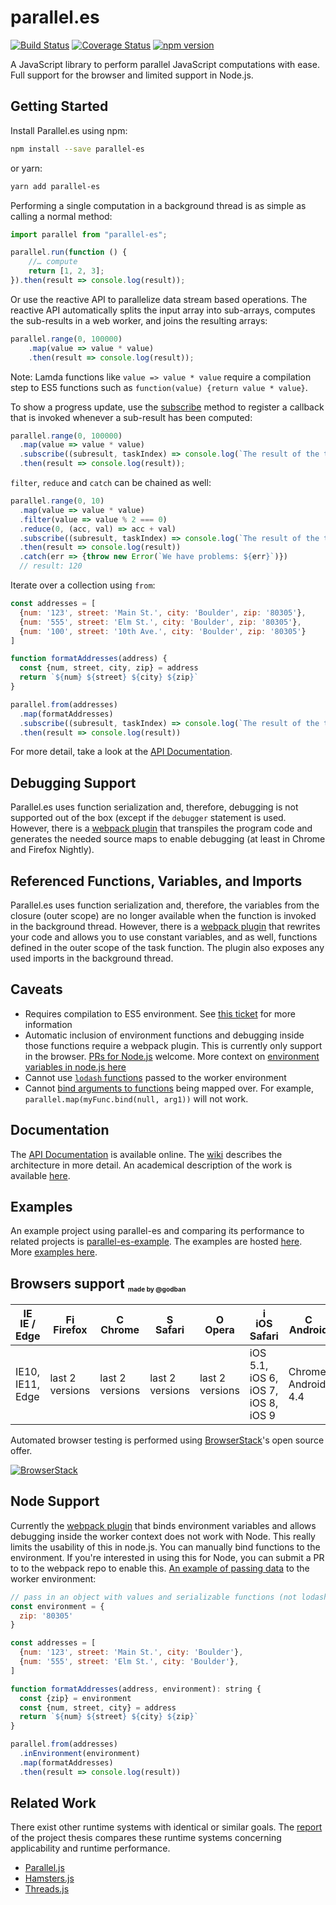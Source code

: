 # parallel.es
[![Build Status](https://travis-ci.org/MichaReiser/parallel.es.svg?branch=master)](https://travis-ci.org/MichaReiser/parallel.es)
[![Coverage Status](https://coveralls.io/repos/github/MichaReiser/parallel.es/badge.svg?branch=master)](https://coveralls.io/github/MichaReiser/parallel.es?branch=master)
[![npm version](https://badge.fury.io/js/parallel-es.svg)](https://badge.fury.io/js/parallel-es)

A JavaScript library to perform parallel JavaScript computations with ease. Full support for the browser and limited support in Node.js.  

## Getting Started
Install Parallel.es using npm:

```sh
npm install --save parallel-es
```

or yarn:

```sh
yarn add parallel-es
```

Performing a single computation in a background thread is as simple as calling a normal method:

```js
import parallel from "parallel-es";

parallel.run(function () {
	//… compute
	return [1, 2, 3];
}).then(result => console.log(result));
```

Or use the reactive API to parallelize data stream based operations. The reactive API automatically splits the input array into sub-arrays, computes the sub-results in a web worker, and joins the resulting arrays:

```js
parallel.range(0, 100000)
	.map(value => value * value)
	.then(result => console.log(result));
```
Note: Lamda functions like `value => value * value` require a compilation step to ES5 functions such as `function(value) {return value * value}`.

To show a progress update, use the [subscribe](https://michareiser.github.io/parallel.es/artifacts/docs/interfaces/parallel.iparallelchain.html#subscribe) method to register a callback that is invoked whenever a sub-result has been computed:

```js
parallel.range(0, 100000)
  .map(value => value * value)
  .subscribe((subresult, taskIndex) => console.log(`The result of the task ${taskIndex} is`, subresult);)
  .then(result => console.log(result));
```

`filter`, `reduce` and `catch` can be chained as well:
```js
parallel.range(0, 10)
  .map(value => value * value)
  .filter(value => value % 2 === 0)
  .reduce(0, (acc, val) => acc + val)
  .subscribe((subresult, taskIndex) => console.log(`The result of the task ${taskIndex} is`, subresult);)
  .then(result => console.log(result))
  .catch(err => {throw new Error(`We have problems: ${err}`)})
  // result: 120
```

Iterate over a collection using `from`:
```js
const addresses = [
  {num: '123', street: 'Main St.', city: 'Boulder', zip: '80305'},
  {num: '555', street: 'Elm St.', city: 'Boulder', zip: '80305'},
  {num: '100', street: '10th Ave.', city: 'Boulder', zip: '80305'}
]

function formatAddresses(address) {
  const {num, street, city, zip} = address
  return `${num} ${street} ${city} ${zip}`
}

parallel.from(addresses)
  .map(formatAddresses)
  .subscribe((subresult, taskIndex) => console.log(`The result of the task ${taskIndex} is`, subresult))
  .then(result => console.log(result))
```

For more detail, take a look at the [API Documentation](https://michareiser.github.io/parallel.es/artifacts/docs/interfaces/parallel.iparallel.html).

## Debugging Support
Parallel.es uses function serialization and, therefore, debugging is not supported out of the box (except if the `debugger` statement is used. However, there is a [webpack plugin](https://github.com/MichaReiser/parallel-es-webpack-plugin) that transpiles the program code and generates the needed source maps to enable debugging (at least in Chrome and Firefox Nightly).

## Referenced Functions, Variables, and Imports
Parallel.es uses function serialization and, therefore, the variables from the closure (outer scope) are no longer available when the function is invoked in the background thread. However, there is a [webpack plugin](https://github.com/MichaReiser/parallel-es-webpack-plugin) that rewrites your code and allows you to use constant variables, and as well, functions defined in the outer scope of the task function. The plugin also exposes any used imports in the background thread.

## Caveats
* Requires compilation to ES5 environment. See [this ticket](https://github.com/MichaReiser/parallel.es/issues/105#issuecomment-301850333) for more information
* Automatic inclusion of environment functions and debugging inside those functions require a webpack plugin. This is currently only support in the browser. [PRs for Node.js](https://github.com/MichaReiser/parallel-es-webpack-plugin) welcome. More context on [environment variables in node.js here](https://github.com/MichaReiser/parallel.es/issues/106)
* Cannot use [`lodash` functions](https://github.com/MichaReiser/parallel.es/issues/103#issuecomment-301775103) passed to the worker environment
* Cannot [bind arguments to functions](https://github.com/MichaReiser/parallel.es/issues/103#issuecomment-301775103) being mapped over. For example, `parallel.map(myFunc.bind(null, arg1))` will not work.

## Documentation
The [API Documentation](https://michareiser.github.io/parallel.es/artifacts/docs/interfaces/parallel.iparallel.html) is available online. The [wiki](../../wiki) describes the architecture in more detail. An academical description of the work is available [here](https://raw.githubusercontent.com/MichaReiser/parallel-es-report/master/parallel-es.pdf).

## Examples
An example project using parallel-es and comparing its performance to related projects is [parallel-es-example](https://github.com/MichaReiser/parallel-es-example). The examples are hosted  [here](https://michareiser.github.io/parallel-es-example/). More [examples here](https://github.com/jefffriesen/parallel-es-node-example).

## Browsers support <sub><sup><sub><sub>made by @godban</sub></sub></sup></sub>

| [<img src="https://raw.githubusercontent.com/godban/browsers-support-badges/master/src/images/edge.png" alt="IE / Edge" width="16px" height="16px" />](http://godban.github.io/browsers-support-badges/)</br>IE / Edge | [<img src="https://raw.githubusercontent.com/godban/browsers-support-badges/master/src/images/firefox.png" alt="Firefox" width="16px" height="16px" />](http://godban.github.io/browsers-support-badges/)</br>Firefox | [<img src="https://raw.githubusercontent.com/godban/browsers-support-badges/master/src/images/chrome.png" alt="Chrome" width="16px" height="16px" />](http://godban.github.io/browsers-support-badges/)</br>Chrome | [<img src="https://raw.githubusercontent.com/godban/browsers-support-badges/master/src/images/safari.png" alt="Safari" width="16px" height="16px" />](http://godban.github.io/browsers-support-badges/)</br>Safari | [<img src="https://raw.githubusercontent.com/godban/browsers-support-badges/master/src/images/opera.png" alt="Opera" width="16px" height="16px" />](http://godban.github.io/browsers-support-badges/)</br>Opera | [<img src="https://raw.githubusercontent.com/godban/browsers-support-badges/master/src/images/safari-ios.png" alt="iOS Safari" width="16px" height="16px" />](http://godban.github.io/browsers-support-badges/)</br>iOS Safari | [<img src="https://raw.githubusercontent.com/godban/browsers-support-badges/master/src/images/chrome-android.png" alt="Chrome for Android" width="16px" height="16px" />](http://godban.github.io/browsers-support-badges/)</br>Android |
| --------- | --------- | --------- | --------- | --------- | --------- | --------- |
| IE10, IE11, Edge| last 2 versions| last 2 versions| last 2 versions| last 2 versions| iOS 5.1, iOS 6, iOS 7, iOS 8, iOS 9| Chrome, Android 4.4

Automated browser testing is performed using [BrowserStack](https://www.browserstack.com)'s open source offer.

[![BrowserStack](./browser-stack.png?raw=true)](https://www.browserstack.com)

## Node Support
Currently the [webpack plugin](https://github.com/MichaReiser/parallel-es-webpack-plugin) that binds environment variables and allows debugging inside the worker context does not work with Node. This really limits the usability of this in node.js. You can manually bind functions to the environment. If you're interested in using this for Node, you can submit a PR to to the webpack repo to enable this. [An example of passing data](https://github.com/jefffriesen/parallel-es-node-example/blob/master/src/parallel-from-environment.ts) to the worker environment:

```js
// pass in an object with values and serializable functions (not lodash)
const environment = {
  zip: '80305'
}

const addresses = [
  {num: '123', street: 'Main St.', city: 'Boulder'},
  {num: '555', street: 'Elm St.', city: 'Boulder'},
]

function formatAddresses(address, environment): string {
  const {zip} = environment
  const {num, street, city} = address
  return `${num} ${street} ${city} ${zip}`
}

parallel.from(addresses)
  .inEnvironment(environment)
  .map(formatAddresses)
  .then(result => console.log(result))
```

## Related Work
There exist other runtime systems with identical or similar goals. The [report](https://raw.githubusercontent.com/MichaReiser/parallel-es-report/master/parallel-es.pdf) of the project thesis compares these runtime systems concerning applicability and runtime performance.

* [Parallel.js](https://github.com/parallel-js/parallel.js)
* [Hamsters.js](http://www.hamsters.io/)
* [Threads.js](https://github.com/andywer/threads.js)
